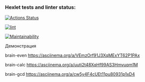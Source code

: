 ### Hexlet tests and linter status:
[![Actions Status](https://github.com/vasilievpg/python-project-lvl1/workflows/hexlet-check/badge.svg)](https://github.com/vasilievpg/python-project-lvl1/actions)

[![lint](https://github.com/vasilievpg/python-project-lvl1/actions/workflows/lint.yml/badge.svg)](https://github.com/vasilievpg/python-project-lvl1/actions/workflows/lint.yml)

[![Maintainability](https://api.codeclimate.com/v1/badges/a99a88d28ad37a79dbf6/maintainability)](https://codeclimate.com/github/codeclimate/codeclimate/maintainability)

Демонстрация

brain-even
https://asciinema.org/a/VEmzOrf91J3XqMExYT62P1PAx

brain-calc
https://asciinema.org/a/uutj2t48XqHf99AS3Hmvuqm1M

brain-gcd
https://asciinema.org/a/cw5y4F4cUEt11pu80931p1xD4